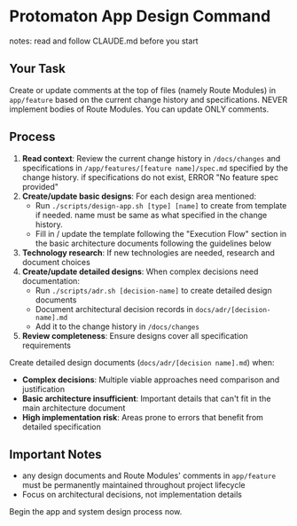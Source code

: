 # Protomaton App Design Command

notes: read and follow CLAUDE.md before you start

## Your Task
Create or update comments at the top of files (namely Route Modules) in `app/feature` based on the current change history and specifications.
NEVER implement bodies of Route Modules. You can update ONLY comments.

## Process
1. **Read context**: Review the current change history in `/docs/changes` and specifications in `/app/features/[feature name]/spec.md` specified by the change history. if specifications do not exist,  ERROR "No feature spec provided"
2. **Create/update basic designs**: For each design area mentioned:
   - Run `./scripts/design-app.sh [type] [name]` to create from template if needed. name must be same as what specified in the change history.
   - Fill in / update the template following the "Execution Flow" section in the basic architecture documents following the guidelines below
3. **Technology research**: If new technologies are needed, research and document choices
4. **Create/update detailed designs**: When complex decisions need documentation:
   - Run `./scripts/adr.sh [decision-name]` to create detailed design documents
   - Document architectural decision records in `docs/adr/[decision-name].md`
   - Add it to the change history in `/docs/changes`
5. **Review completeness**: Ensure designs cover all specification requirements

Create detailed design documents (`docs/adr/[decision name].md`) when:
- **Complex decisions**: Multiple viable approaches need comparison and justification
- **Basic architecture insufficient**: Important details that can't fit in the main architecture document
- **High implementation risk**: Areas prone to errors that benefit from detailed specification

## Important Notes
- any design documents and Route Modules' comments in `app/feature` must be permanently maintained throughout project lifecycle
- Focus on architectural decisions, not implementation details

Begin the app and system design process now.